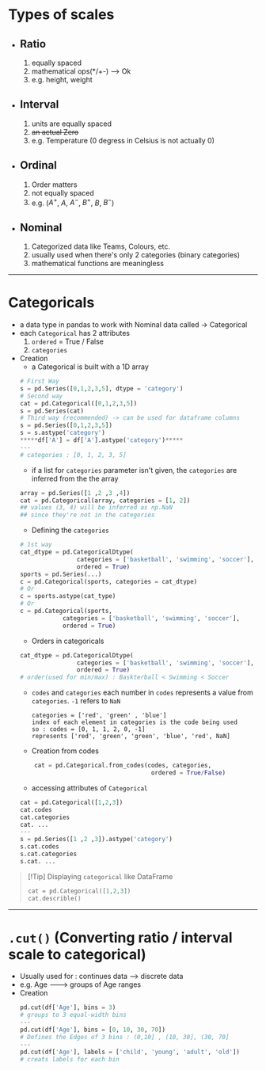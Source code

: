 # Types of scales
- ## Ratio
	1. equally spaced
	2. mathematical ops(*/+-) --> Ok
	3. e.g. height, weight
- ## Interval
	1. units are equally spaced
	2. ~~an actual Zero~~ 
	3. e.g. Temperature (0 degress in Celsius is not actually 0)
- ## Ordinal
	1. Order matters
	2. not equally spaced
	3. e.g. ($A^+$, $A$, $A^-$,
			     $B^+$, $B$, $B^-$)
- ## Nominal
	1. Categorized data like Teams, Colours, etc.
	2. usually used when there's only 2 categories (binary categories)
	3. mathematical functions are meaningless 
---
# Categoricals
- a data type in pandas to work with Nominal data called -> Categorical
- each `Categorical` has 2 attributes 
	1. `ordered` = True / False
	2. `categories` 
- Creation 
	- a Categorical is built with a 1D array
	```python
	# First Way 
	s = pd.Series([0,1,2,3,5], dtype = 'category')
	# Second way 
	cat = pd.Categorical([0,1,2,3,5])
	s = pd.Series(cat)
	# Third way (recommended) -> can be used for dataframe columns
	s = pd.Series([0,1,2,3,5])
	s = s.astype('category')
	*****df['A'] = df['A'].astype('category')*****
	---
	# categories : [0, 1, 2, 3, 5]
	```
	- if a list for `categories` parameter isn't given, the `categories` are inferred from the the array
	```python
	array = pd.Series([1 ,2 ,3 ,4])
	cat = pd.Categorical(array, categories = [1, 2])
	## values (3, 4) will be inferred as np.NaN 
	## since they're not in the categories
	```
	- Defining the `categories` 
	```python
	# 1st way
	cat_dtype = pd.CategoricalDtype(
					categories = ['basketball', 'swimming', 'soccer'],
					ordered = True)
	sports = pd.Series(...)
	c = pd.Categorical(sports, categories = cat_dtype)
	# Or
	c = sports.astype(cat_type)
	# Or
	c = pd.Categorical(sports, 
				categories = ['basketball', 'swimming', 'soccer'],
				ordered = True)
	```
	- Orders in categoricals 
	```python
	cat_dtype = pd.CategoricalDtype(
					categories = ['basketball', 'swimming', 'soccer'],
					ordered = True)
	# order(used for min/max) : Baskterball < Swimming < Soccer 
	```
	- `codes` and `categories` 
		each number in `codes` represents a value from `categories`. 
		`-1` refers to `NaN`
		```
		categories = ['red', 'green' , 'blue']
		index of each element in categories is the code being used
		so : codes = [0, 1, 1, 2, 0, -1]
		represents ['red', 'green', 'green', 'blue', 'red', NaN]
		```
	- Creation from codes 
	```python
		cat = pd.Categorical.from_codes(codes, categories,
										 ordered = True/False)
	```
	- accessing attributes of `Categorical`
	```python
	cat = pd.Categorical([1,2,3])
	cat.codes
	cat.categories
	cat. ...
	---
	s = pd.Series([1 ,2 ,3]).astype('category')
	s.cat.codes
	s.cat.categories
	s.cat. ...
	```
> [!Tip] Displaying `categorical` like DataFrame
> 
> ```python
> cat = pd.Categorical([1,2,3])
> cat.describle()
> ``` 

---
# `.cut()` (Converting ratio / interval scale to categorical)
- Usually used for : continues data --> discrete data
- e.g. Age ---> groups of Age ranges
- Creation 
	```python
	pd.cut(df['Age'], bins = 3)
	# groups to 3 equal-width bins
	---
	pd.cut(df['Age'], bins = [0, 10, 30, 70])
	# Defines the Edges of 3 bins : (0,10] , (10, 30], (30, 70]
	---
	pd.cut(df['Age'], labels = ['child', 'young', 'adult', 'old'])
	# creats labels for each bin
	```
